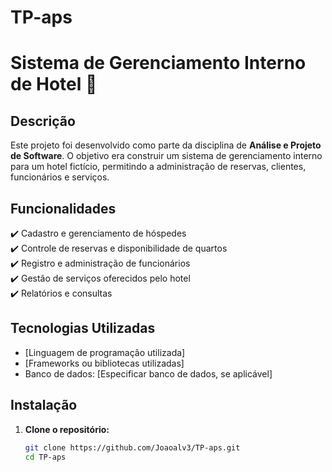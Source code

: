 # TP-aps
# Sistema de Gerenciamento Interno de Hotel 🏨  

## Descrição  

Este projeto foi desenvolvido como parte da disciplina de **Análise e Projeto de Software**. O objetivo era construir um sistema de gerenciamento interno para um hotel fictício, permitindo a administração de reservas, clientes, funcionários e serviços.  

## Funcionalidades  

✔️ Cadastro e gerenciamento de hóspedes  
✔️ Controle de reservas e disponibilidade de quartos  
✔️ Registro e administração de funcionários  
✔️ Gestão de serviços oferecidos pelo hotel  
✔️ Relatórios e consultas  

## Tecnologias Utilizadas  

- [Linguagem de programação utilizada]  
- [Frameworks ou bibliotecas utilizadas]  
- Banco de dados: [Especificar banco de dados, se aplicável]  

## Instalação  

1. **Clone o repositório:**  

   ```bash
   git clone https://github.com/Joaoalv3/TP-aps.git
   cd TP-aps
